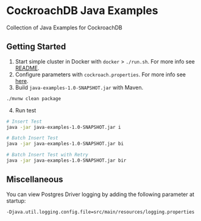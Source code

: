 # CockroachDB Java Examples
Collection of Java Examples for CockroachDB

## Getting Started

1) Start simple cluster in Docker with `docker` > `./run.sh`.  For more info see [README](docker/README.md).
2) Configure parameters with `cockroach.properties`.  For more info see [here](src/main/resources/cockroach.properties).
3) Build `java-examples-1.0-SNAPSHOT.jar` with Maven.  
```bash
./mvnw clean package
```
4) Run test
```bash
# Insert Test
java -jar java-examples-1.0-SNAPSHOT.jar i

# Batch Insert Test
java -jar java-examples-1.0-SNAPSHOT.jar bi

# Batch Insert Test with Retry
java -jar java-examples-1.0-SNAPSHOT.jar bir
```

## Miscellaneous
You can view Postgres Driver logging by adding the following parameter at startup:
```bash
-Djava.util.logging.config.file=src/main/resources/logging.properties
```

